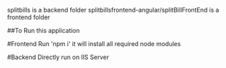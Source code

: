 splitbills is a backend folder
splitbillsfrontend-angular/splitBillFrontEnd is a frontend folder

##To Run this application

#Frontend
Run 'npm i' it will install all required node modules 

#Backend
Directly run on IIS Server
